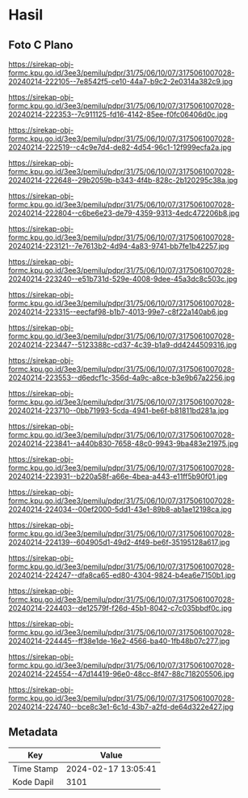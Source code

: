 # Hasil

## Foto C Plano

https://sirekap-obj-formc.kpu.go.id/3ee3/pemilu/pdpr/31/75/06/10/07/3175061007028-20240214-222105--7e8542f5-ce10-44a7-b9c2-2e0314a382c9.jpg

https://sirekap-obj-formc.kpu.go.id/3ee3/pemilu/pdpr/31/75/06/10/07/3175061007028-20240214-222353--7c911125-fd16-4142-85ee-f0fc06406d0c.jpg

https://sirekap-obj-formc.kpu.go.id/3ee3/pemilu/pdpr/31/75/06/10/07/3175061007028-20240214-222519--c4c9e7d4-de82-4d54-96c1-12f999ecfa2a.jpg

https://sirekap-obj-formc.kpu.go.id/3ee3/pemilu/pdpr/31/75/06/10/07/3175061007028-20240214-222648--29b2059b-b343-4f4b-828c-2b120295c38a.jpg

https://sirekap-obj-formc.kpu.go.id/3ee3/pemilu/pdpr/31/75/06/10/07/3175061007028-20240214-222804--c6be6e23-de79-4359-9313-4edc472206b8.jpg

https://sirekap-obj-formc.kpu.go.id/3ee3/pemilu/pdpr/31/75/06/10/07/3175061007028-20240214-223121--7e7613b2-4d94-4a83-9741-bb7fe1b42257.jpg

https://sirekap-obj-formc.kpu.go.id/3ee3/pemilu/pdpr/31/75/06/10/07/3175061007028-20240214-223240--e51b731d-529e-4008-9dee-45a3dc8c503c.jpg

https://sirekap-obj-formc.kpu.go.id/3ee3/pemilu/pdpr/31/75/06/10/07/3175061007028-20240214-223315--eecfaf98-b1b7-4013-99e7-c8f22a140ab6.jpg

https://sirekap-obj-formc.kpu.go.id/3ee3/pemilu/pdpr/31/75/06/10/07/3175061007028-20240214-223447--5123388c-cd37-4c39-b1a9-dd4244509316.jpg

https://sirekap-obj-formc.kpu.go.id/3ee3/pemilu/pdpr/31/75/06/10/07/3175061007028-20240214-223553--d6edcf1c-356d-4a9c-a8ce-b3e9b67a2256.jpg

https://sirekap-obj-formc.kpu.go.id/3ee3/pemilu/pdpr/31/75/06/10/07/3175061007028-20240214-223710--0bb71993-5cda-4941-be6f-b81811bd281a.jpg

https://sirekap-obj-formc.kpu.go.id/3ee3/pemilu/pdpr/31/75/06/10/07/3175061007028-20240214-223841--a440b830-7658-48c0-9943-9ba483e21975.jpg

https://sirekap-obj-formc.kpu.go.id/3ee3/pemilu/pdpr/31/75/06/10/07/3175061007028-20240214-223931--b220a58f-a66e-4bea-a443-e11ff5b90f01.jpg

https://sirekap-obj-formc.kpu.go.id/3ee3/pemilu/pdpr/31/75/06/10/07/3175061007028-20240214-224034--00ef2000-5dd1-43e1-89b8-ab1ae12198ca.jpg

https://sirekap-obj-formc.kpu.go.id/3ee3/pemilu/pdpr/31/75/06/10/07/3175061007028-20240214-224139--604905d1-49d2-4f49-be6f-35195128a617.jpg

https://sirekap-obj-formc.kpu.go.id/3ee3/pemilu/pdpr/31/75/06/10/07/3175061007028-20240214-224247--dfa8ca65-ed80-4304-9824-b4ea6e7150b1.jpg

https://sirekap-obj-formc.kpu.go.id/3ee3/pemilu/pdpr/31/75/06/10/07/3175061007028-20240214-224403--de12579f-f26d-45b1-8042-c7c035bbdf0c.jpg

https://sirekap-obj-formc.kpu.go.id/3ee3/pemilu/pdpr/31/75/06/10/07/3175061007028-20240214-224445--ff38e1de-16e2-4566-ba40-1fb48b07c277.jpg

https://sirekap-obj-formc.kpu.go.id/3ee3/pemilu/pdpr/31/75/06/10/07/3175061007028-20240214-224554--47d14419-96e0-48cc-8f47-88c718205506.jpg

https://sirekap-obj-formc.kpu.go.id/3ee3/pemilu/pdpr/31/75/06/10/07/3175061007028-20240214-224740--bce8c3e1-6c1d-43b7-a2fd-de64d322e427.jpg


## Metadata

| Key        | Value               |
| ---------- | ------------------- |
| Time Stamp | 2024-02-17 13:05:41 |
| Kode Dapil | 3101                |



